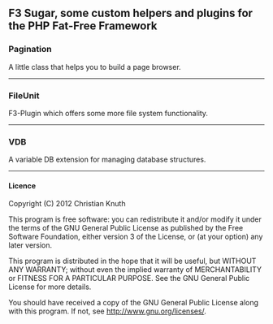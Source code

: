 ## F3 Sugar, some custom helpers and plugins for the PHP Fat-Free Framework


### Pagination

A little class that helps you to build a page browser.

***

### FileUnit

F3-Plugin which offers some more file system functionality.

***

### VDB

A variable DB extension for managing database structures.

***



#### Licence

Copyright (C) 2012 Christian Knuth

This program is free software: you can redistribute it and/or modify
it under the terms of the GNU General Public License as published by
the Free Software Foundation, either version 3 of the License, or
(at your option) any later version.

This program is distributed in the hope that it will be useful,
but WITHOUT ANY WARRANTY; without even the implied warranty of
MERCHANTABILITY or FITNESS FOR A PARTICULAR PURPOSE.  See the
GNU General Public License for more details.

You should have received a copy of the GNU General Public License
along with this program.  If not, see <http://www.gnu.org/licenses/>.